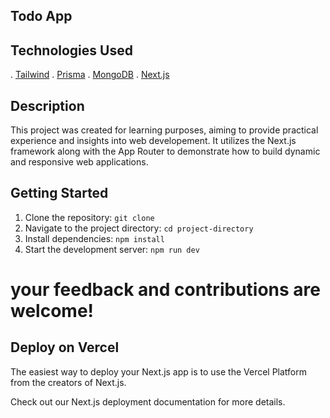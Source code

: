 ## Todo App

## Technologies Used

. [Tailwind](https://tailwindcss.com/docs/guides/nextjs)
. [Prisma](https://www.prisma.io/nextjs)
. [MongoDB](https://www.mongodb.com/docs/)
. [Next.js](https://nextjs.org/docs)

## Description

This project was created for learning purposes, aiming to provide practical experience and insights into web developement. It utilizes the Next.js framework along with the App Router to demonstrate how to build dynamic and responsive web applications.

## Getting Started

1. Clone the repository: `git clone `
2. Navigate to the project directory: `cd project-directory`
3. Install dependencies: `npm install`
4. Start the development server: `npm run dev`

# your feedback and contributions are welcome!

## Deploy on Vercel

The easiest way to deploy your Next.js app is to use the Vercel Platform from the creators of Next.js.

Check out our Next.js deployment documentation for more details.
